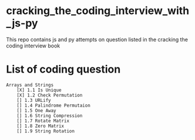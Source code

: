 # cracking_the_coding_interview_with_js-py
This repo contains js and py attempts on question listed in the cracking the coding interview book

# List of coding question
    Arrays and Strings
        [X] 1.1 Is Unique
        [X] 1.2 Check Permutation
        [] 1.3 URLify
        [] 1.4 Palindrome Permutaion
        [] 1.5 One Away
        [] 1.6 String Compression
        [] 1.7 Rotate Matrix
        [] 1.8 Zero Matrix
        [] 1.9 String Rotation 
    



